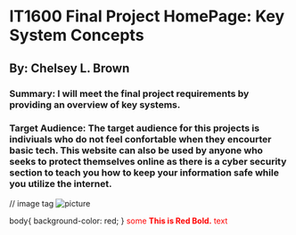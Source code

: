 



# IT1600 Final Project HomePage: Key System Concepts 
## By: Chelsey L. Brown 
### Summary: I will meet the final project requirements by providing an overview of key systems.  
### Target Audience: The target audience for this projects is indiviuals who do not feel confortable when they encourter basic tech. This website can also be used by anyone who seeks to protect themselves online as there is a cyber security section to teach you how to keep your information safe while you utilize the internet. 
// image tag 
<img src="Screen Shot 2020-11-20 at 7.20.00 PM.png"
     alt="picture">

body{
background-color: red;
}
<span style="color:red">some **This is Red Bold.** text</span>
   
